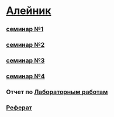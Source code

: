 # [Алейник](https://github.com/TriplG)

### [семинар №1](https://github.com/stankin/design-part-1/wiki/sem1)

### [семинар №2](https://github.com/stankin/design-part-1/wiki/sem2)

### [семинар №3](https://github.com/fdick/noname/wiki/Seminar---#3)

### [семинар №4](https://github.com/stankin/design-part-1/wiki/sem4)

### Отчет по [Лабораторным работам](https://github.com/fdick/astemir.github.io/wiki/Отчет-по-лабораторным-работам)

### [Реферат]()
